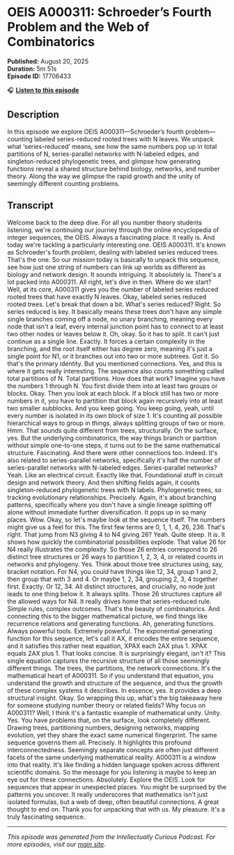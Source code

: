 # OEIS A000311: Schroeder’s Fourth Problem and the Web of Combinatorics

**Published:** August 20, 2025  
**Duration:** 5m 51s  
**Episode ID:** 17706433

🎧 **[Listen to this episode](https://intellectuallycurious.buzzsprout.com/2529712/episodes/17706433-oeis-a000311-schroeder’s-fourth-problem-and-the-web-of-combinatorics)**

## Description

<p>In this episode we explore OEIS A000311—Schroeder’s fourth problem—counting labeled series-reduced rooted trees with N leaves. We unpack what ‘series-reduced’ means, see how the same numbers pop up in total partitions of N, series-parallel networks with N-labeled edges, and singleton-reduced phylogenetic trees, and glimpse how generating functions reveal a shared structure behind biology, networks, and number theory. Along the way we glimpse the rapid growth and the unity of seemingly different counting problems.</p>

## Transcript

Welcome back to the deep dive. For all you number theory students listening, we're continuing our journey through the online encyclopedia of integer sequences, the OEIS. Always a fascinating place. It really is. And today we're tackling a particularly interesting one. OEIS A000311. It's known as Schroeder's fourth problem, dealing with labeled series reduced trees. That's the one. So our mission today is basically to unpack this sequence, see how just one string of numbers can link up worlds as different as biology and network design. It sounds intriguing. It absolutely is. There's a lot packed into A000311. All right, let's dive in then. Where do we start? Well, at its core, A000311 gives you the number of labeled series reduced rooted trees that have exactly N leaves. Okay, labeled series reduced rooted trees. Let's break that down a bit. What's series reduced? Right. So series reduced is key. It basically means these trees don't have any simple single branches coming off a node, no unary branching, meaning every node that isn't a leaf, every internal junction point has to connect to at least two other nodes or leaves below it. Oh, okay. So it has to split. It can't just continue as a single line. Exactly. It forces a certain complexity in the branching, and the root itself either has degree zero, meaning it's just a single point for N1, or it branches out into two or more subtrees. Got it. So that's the primary identity. But you mentioned connections. Yes, and this is where it gets really interesting. The sequence also counts something called total partitions of N. Total partitions. How does that work? Imagine you have the numbers 1 through N. You first divide them into at least two groups or blocks. Okay. Then you look at each block. If a block still has two or more numbers in it, you have to partition that block again recursively into at least two smaller subblocks. And you keep going. You keep going, yeah, until every number is isolated in its own block of size 1. It's counting all possible hierarchical ways to group in things, always splitting groups of two or more. Hmm. That sounds quite different from trees, structurally. On the surface, yes. But the underlying combinatorics, the way things branch or partition without simple one-to-one steps, it turns out to be the same mathematical structure. Fascinating. And there were other connections too. Indeed. It's also related to series-parallel networks, specifically it's half the number of series-parallel networks with N-labeled edges. Series-parallel networks? Yeah. Like an electrical circuit. Exactly like that. Foundational stuff in circuit design and network theory. And then shifting fields again, it counts singleton-reduced phylogenetic trees with N labels. Phylogenetic trees, so tracking evolutionary relationships. Precisely. Again, it's about branching patterns, specifically where you don't have a single lineage splitting off alone without immediate further diversification. It pops up in so many places. Wow. Okay, so let's maybe look at the sequence itself. The numbers might give us a feel for this. The first few terms are 0, 1, 1, 4, 26, 236. That's right. That jump from N3 giving 4 to N4 giving 26? Yeah. Quite steep. It is. It shows how quickly the combinatorial possibilities explode. That value 26 for N4 really illustrates the complexity. So those 26 entries correspond to 26 distinct tree structures or 26 ways to partition 1, 2, 3, 4, or related counts in networks and phylogeny. Yes. Think about those tree structures using, say, bracket notation. For N4, you could have things like 12, 34, group 1 and 2, then group that with 3 and 4. Or maybe 1, 2, 34, grouping 2, 3, 4 together first. Exactly. Or 12, 34. All distinct structures, and crucially, no node just leads to one thing below it. It always splits. Those 26 structures capture all the allowed ways for N4. It really drives home that series-reduced rule. Simple rules, complex outcomes. That's the beauty of combinatorics. And connecting this to the bigger mathematical picture, we find things like recurrence relations and generating functions. Ah, generating functions. Always powerful tools. Extremely powerful. The exponential generating function for this sequence, let's call it AX, it encodes the entire sequence, and it satisfies this rather neat equation, XPAX each 2AX plus 1. XPAX equals 2AX plus 1. That looks concise. It is surprisingly elegant, isn't it? This single equation captures the recursive structure of all those seemingly different things. The trees, the partitions, the network connections. It's the mathematical heart of A000311. So if you understand that equation, you understand the growth and structure of the sequence, and thus the growth of these complex systems it describes. In essence, yes. It provides a deep structural insight. Okay. So wrapping this up, what's the big takeaway here for someone studying number theory or related fields? Why focus on A000311? Well, I think it's a fantastic example of mathematical unity. Unity. Yes. You have problems that, on the surface, look completely different. Drawing trees, partitioning numbers, designing networks, mapping evolution, yet they share the exact same numerical fingerprint. The same sequence governs them all. Precisely. It highlights this profound interconnectedness. Seemingly separate concepts are often just different facets of the same underlying mathematical reality. A000311 is a window into that reality. It's like finding a hidden language spoken across different scientific domains. So the message for you listening is maybe to keep an eye out for these connections. Absolutely. Explore the OEIS. Look for sequences that appear in unexpected places. You might be surprised by the patterns you uncover. It really underscores that mathematics isn't just isolated formulas, but a web of deep, often beautiful connections. A great thought to end on. Thank you for unpacking that with us. My pleasure. It's a truly fascinating sequence.

---
*This episode was generated from the Intellectually Curious Podcast. For more episodes, visit our [main site](https://intellectuallycurious.buzzsprout.com).*
